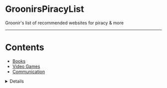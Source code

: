 # GroonirsPiracyList
Groonir's list of recommended websites for piracy &amp; more


-----------------

# Contents

- [Books](#books)
- [Video Games](#VideoGames)
- [Communication](#Communication)

<details>

## Books
- [libgen](libgen.rs) - good for eBooks and scientific papers 

- [gutemberg](https://www.gutenberg.org/) - Legal Book library












## Video Games

- [fitgirlrepacks.site](fitgirlrepacks.site) - Largest video game repacker

- [igg games](igg-games.com) - Good for niche games 

## Communication

- [Telegram](telegram.org) - Chat with many pirate channels (needs a phone number)

- [Signal](signal.org) - E2E video and chat service 

- [Briar](briar.org) - E2E chat service 
- 
</details>
